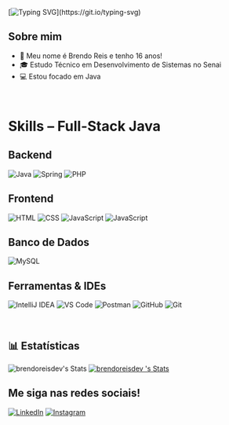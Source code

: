 
[![Typing SVG](https://readme-typing-svg.herokuapp.com?font=Montserrat&size=40&pause=1000&color=9350B9&vCenter=true&width=530&height=40&lines=Ol%C3%A1+eu+sou+o+Brendo+Reis!)](https://git.io/typing-svg)

## Sobre mim

- 🤔 Meu nome é Brendo Reis e tenho 16 anos!
- 🎓 Estudo Técnico em Desenvolvimento de Sistemas no Senai
- 💻 Estou focado em Java

<br>

# Skills – Full-Stack Java

## Backend

![Java](https://skillicons.dev/icons?i=java\&theme=light)
![Spring](https://skillicons.dev/icons?i=spring\&theme=light)
![PHP](https://skillicons.dev/icons?i=php\&theme=light)

## Frontend

![HTML](https://skillicons.dev/icons?i=html\&theme=light)
![CSS](https://skillicons.dev/icons?i=css\&theme=light)
![JavaScript](https://skillicons.dev/icons?i=js\&theme=light)
![JavaScript](https://skillicons.dev/icons?i=bootstrap\&theme=light)

## Banco de Dados

![MySQL](https://skillicons.dev/icons?i=mysql\&theme=light)

## Ferramentas & IDEs

![IntelliJ IDEA](https://skillicons.dev/icons?i=idea\&theme=light)
![VS Code](https://skillicons.dev/icons?i=vscode\&theme=light)
![Postman](https://skillicons.dev/icons?i=postman\&theme=light)
![GitHub](https://skillicons.dev/icons?i=github\&theme=light)
![Git](https://skillicons.dev/icons?i=git\&theme=light)




<br>





## 📊 Estatísticas
![brendoreisdev's Stats](https://github-readme-stats.vercel.app/api?username=brendoreisdev&theme=midnight-purple&show_icons=true&hide_border=true&count_private=true)
 [![brendoreisdev 's Stats](https://github-readme-stats.vercel.app/api/top-langs/?username=brendoreisdev&theme=midnight-purple&show_icons=true&hide_border=true&count_private=true)](https://github.com/brendoreisdev/github-readme-stats)

## Me siga nas redes sociais!


[![LinkedIn](https://skillicons.dev/icons?i=linkedin&theme=light)](https://linkedin.com/in/imbrendoo)
[![Instagram](https://skillicons.dev/icons?i=instagram&theme=light)](https://linkedin.com/in/imbrendoo)
